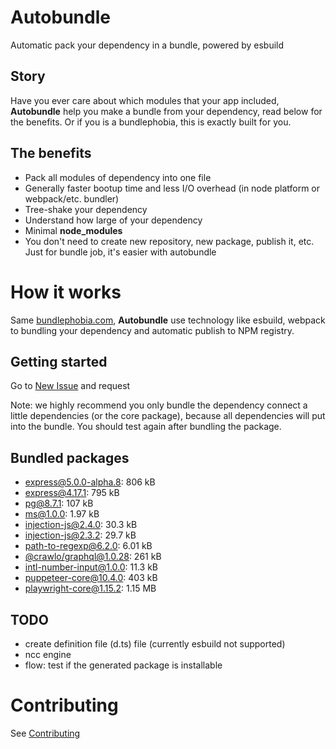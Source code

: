 # Autobundle

Automatic pack your dependency in a bundle, powered by esbuild

## Story
Have you ever care about which modules that your app included,
**Autobundle** help you make a bundle from your dependency, read below for the benefits.
Or if you is a bundlephobia, this is exactly built for you.

## The benefits
- Pack all modules of dependency into one file
- Generally faster bootup time and less I/O overhead (in node platform or webpack/etc. bundler)
- Tree-shake your dependency
- Understand how large of your dependency
- Minimal **node_modules**
- You don't need to create new repository, new package, publish it, etc. Just for bundle job, it's easier with autobundle

# How it works
Same [bundlephobia.com](https://bundlephobia.com), **Autobundle** use technology like esbuild, webpack to bundling your dependency and automatic publish
to NPM registry.

## Getting started
Go to [New Issue](https://github.com/clgtIO/autobundle/issues/new/choose) and request

Note: we highly recommend you only bundle the dependency connect a little dependencies (or the core package), because all dependencies will put into the bundle.
You should test again after bundling the package.   

## Bundled packages

<!--BUNDLED_PACKAGE_START-->
- [express@5.0.0-alpha.8](./autobundle-bundles/express/5.0.0-alpha.8): 806 kB
- [express@4.17.1](./autobundle-bundles/express/4.17.1): 795 kB
- [pg@8.7.1](./autobundle-bundles/pg/8.7.1): 107 kB
- [ms@1.0.0](./autobundle-bundles/ms/1.0.0): 1.97 kB
- [injection-js@2.4.0](./autobundle-bundles/injection-js/2.4.0): 30.3 kB
- [injection-js@2.3.2](./autobundle-bundles/injection-js/2.3.2): 29.7 kB
- [path-to-regexp@6.2.0](./autobundle-bundles/path-to-regexp/6.2.0): 6.01 kB
- [@crawlo/graphql@1.0.28](./autobundle-bundles/@crawlo/graphql/1.0.28): 261 kB
- [intl-number-input@1.0.0](./autobundle-bundles/intl-number-input/1.0.0): 11.3 kB
- [puppeteer-core@10.4.0](./autobundle-bundles/puppeteer-core/10.4.0): 403 kB
- [playwright-core@1.15.2](./autobundle-bundles/playwright-core/1.15.2): 1.15 MB
<!--BUNDLED_PACKAGE_END-->

## TODO
- create definition file (d.ts) file (currently esbuild not supported)
- ncc engine
- flow: test if the generated package is installable 

# Contributing

See [Contributing](./CONTRIBUTING.md)
